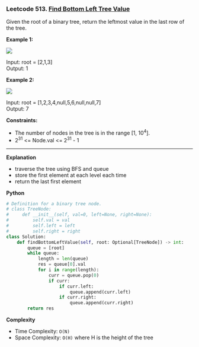 ### Leetcode 513. [Find Bottom Left Tree Value](https://leetcode.com/problems/find-bottom-left-tree-value/)

Given the root of a binary tree, return the leftmost value in the last row of the tree.

**Example 1:**

![](https://assets.leetcode.com/uploads/2020/12/14/tree1.jpg) 

Input: root = [2,1,3]\
Output: 1

**Example 2:**

![](https://assets.leetcode.com/uploads/2020/12/14/tree2.jpg) 

Input: root = [1,2,3,4,null,5,6,null,null,7]\
Output: 7

**Constraints:**

- The number of nodes in the tree is in the range [1, 10<sup>4</sup>].
- 2<sup>31</sup> <= Node.val <= 2<sup>31</sup> - 1

******************************
**Explanation**
- traverse the tree using BFS and queue
- store the first element at each level each time
- return the last first element
  
**Python**

```python
# Definition for a binary tree node.
# class TreeNode:
#     def __init__(self, val=0, left=None, right=None):
#         self.val = val
#         self.left = left
#         self.right = right
class Solution:
    def findBottomLeftValue(self, root: Optional[TreeNode]) -> int:
        queue = [root]
        while queue:
            length = len(queue)
            res = queue[0].val
            for i in range(length):
                curr = queue.pop(0)
                if curr:
                    if curr.left:
                        queue.append(curr.left)
                    if curr.right:
                        queue.append(curr.right)
        return res      
```

**Complexity**

- Time Complexity: ```O(N)```
- Space Complexity: ```O(H)``` where H is the height of the tree
